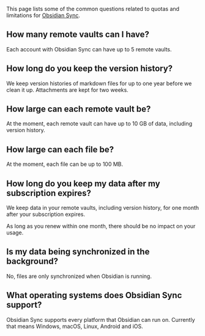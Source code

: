 This page lists some of the common questions related to quotas and limitations for [Obsidian Sync](Introduction%20to%20Obsidian%20Sync.md).

## How many remote vaults can I have?

Each account with Obsidian Sync can have up to 5 remote vaults.

## How long do you keep the version history?

We keep version histories of markdown files for up to one year before we clean it up. Attachments are kept for two weeks.

## How large can each remote vault be?

At the moment, each remote vault can have up to 10 GB of data, including version history.

## How large can each file be?

At the moment, each file can be up to 100 MB.

## How long do you keep my data after my subscription expires?

We keep data in your remote vaults, including version history, for one month after your subscription expires.

As long as you renew within one month, there should be no impact on your usage.

## Is my data being synchronized in the background?

No, files are only synchronized when Obsidian is running.

## What operating systems does Obsidian Sync support?

Obsidian Sync supports every platform that Obsidian can run on. Currently that means Windows, macOS, Linux, Android and iOS.
